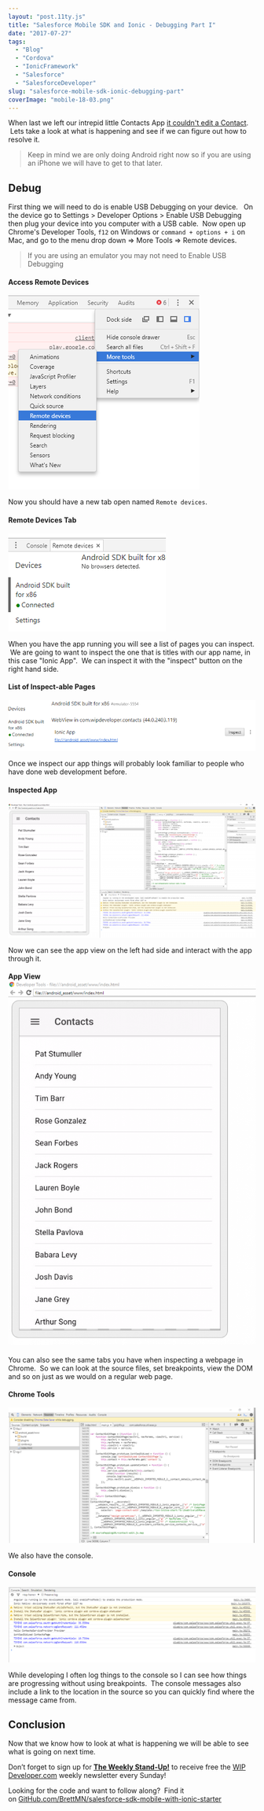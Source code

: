 ```yaml
---
layout: "post.11ty.js"
title: "Salesforce Mobile SDK and Ionic - Debugging Part I"
date: "2017-07-27"
tags: 
  - "Blog"
  - "Cordova"
  - "IonicFramework"
  - "Salesforce"
  - "SalesforceDeveloper"
slug: "salesforce-mobile-sdk-ionic-debugging-part"
coverImage: "mobile-18-03.png"
---
```


When last we left our intrepid little Contacts App [it couldn't edit a Contact](https://wipdeveloper.wpcomstaging.com/2017/07/25/salesforce-mobile-sdk-ionic-edit-contact-part-iii/).  Lets take a look at what is happening and see if we can figure out how to resolve it.

> Keep in mind we are only doing Android right now so if you are using an iPhone we will have to get to that later.

## Debug

First thing we will need to do is enable USB Debugging on your device.   On the device go to Settings > Developer Options > Enable USB Debugging then plug your device into you computer with a USB cable.  Now open up Chrome's Developer Tools, `f12` on Windows or `command + options + i` on Mac, and go to the menu drop down => More Tools => Remote devices.

> If you are using an emulator you may not need to Enable USB Debugging

#### Access Remote Devices

![Access Remote Devices](images/mobile-18-00.png)

Now you should have a new tab open named `Remote devices`.

#### Remote Devices Tab

![Remote Devices Tab](images/mobile-18-01.png)

When you have the app running you will see a list of pages you can inspect.  We are going to want to inspect the one that is titles with our app name, in this case "Ionic App".  We can inspect it with the "inspect" button on the right hand side.

#### List of Inspect-able Pages

![List of Inspect-able Pages](images/mobile-18-02.png)

Once we inspect our app things will probably look familiar to people who have done web development before.

#### Inspected App

![Inspected App](images/mobile-18-03-1024x555.png)

Now we can see the app view on the left had side and interact with the app through it.

#### App View![App View](images/mobile-18-04-697x1024.png)

You can also see the same tabs you have when inspecting a webpage in Chrome.  So we can look at the source files, set breakpoints, view the DOM and so on just as we would on a regular web page.

#### Chrome Tools

![Chrome Tools](images/mobile-18-05.png)

We also have the console.

#### Console

![Console](images/mobile-18-06.png)

While developing I often log things to the console so I can see how things are progressing without using breakpoints.  The console messages also include a link to the location in the source so you can quickly find where the message came from.

## Conclusion

Now that we know how to look at what is happening we will be able to see what is going on next time.

Don’t forget to sign up for [**The Weekly Stand-Up!**](https://wipdeveloper.wpcomstaging.com/newsletter/) to receive free the [WIP Developer.com](https://wipdeveloper.wpcomstaging.com/) weekly newsletter every Sunday!

Looking for the code and want to follow along?  Find it on [GitHub.com/BrettMN/salesforce-sdk-mobile-with-ionic-starter](https://github.com/BrettMN/salesforce-sdk-mobile-with-ionic-starter)
